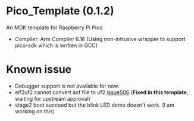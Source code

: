 # Pico_Template (0.1.2)
An MDK template for Raspberry Pi Pico

- Compiler: Arm Compiler 6.16 (Using non-intrusive wrapper to support pico-sdk which is written in GCC)


# Known issue
- Debugger support is not available for now.
- elf2uf2 cannot convert axf file to uf2 [issue506](https://github.com/raspberrypi/pico-sdk/issues/506) (**Fixed in this template**, waiting for upstream approval)
- stage2 boot succeed but the blink LED demo doesn't work. (I am working on this)

